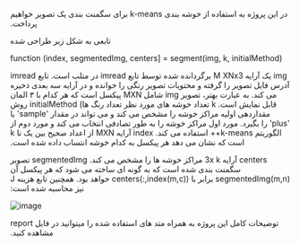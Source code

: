 &#x202b; در این پروژه به استفاده از خوشه بندی k-means برای سگمنت بندی یک تصویر خواهیم پرداخت.

&#x202b; تابعی به شکل زیر طراحی شده

function (index, segmentedImg, centers] = segment(img, k, initialMethod)

&#x202b;img یک آرایه M XNx3 برگردانده شده توسط تابع imread در متلب است. تابع imread آدرس فایل تصویر را گرفته و محتویات تصویر رنگی را خوانده و در آرایه سه بعدی ذخیره می کند. به عبارت بهتر، تصویر img شامل MXN پیکسل است که هر کدام با ۳ المان قابل نمایش است. k تعداد خوشه های مورد نظر تعداد رنگ ها) initialMethod روش مقداردهی اولیه مراکز خوشه را مشخص می کند و می تواند در مقدار 'sample' یا 'plus' را بگیرد. مورد اول مراکز خوشه را به طور تصادفی انتخاب می کند و مورد دوم از الگوریتم k-means++ استفاده می کند. index آرایه MXN از اعداد صحیح بین یک تا k است که نشان می دهد هر پیکسل به کدام خوشه انتساب داده شده است.

&#x202b;centers آرایه 3x k مراکز خوشه ها را مشخص می کند. segmentedImg تصویر سگمنت بندی شده است که به گونه ای ساخته می شود که هر پیکسل آن segmentedImg(m,n) برابر با centers(:,index(m,c)) خواهد بود.
همچنین تابع هزینه J نیز محاسبه شده است:

![image](https://user-images.githubusercontent.com/78867549/113486547-bc646c00-94c8-11eb-9b1a-a38e36052eb8.png)


&#x202b; توضیحات کامل این پروژه به همراه متد های استفاده شده را میتوانید در فایل report مشاهده کنید.

